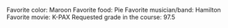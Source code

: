 Favorite color: Maroon
Favorite food: Pie
Favorite musician/band: Hamilton
Favorite movie: K-PAX
Requested grade in the course: 97.5
